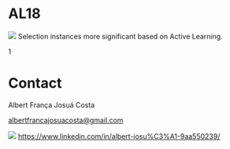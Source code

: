 # AL18 
<img src="https://skillicons.dev/icons?i=py" />
Selection instances more significant based on Active Learning.


1


# Contact
Albert França Josuá Costa


albertfrancajosuacosta@gmail.com

<img src="https://skillicons.dev/icons?i=linkedin" /> https://www.linkedin.com/in/albert-josu%C3%A1-9aa550239/

 
